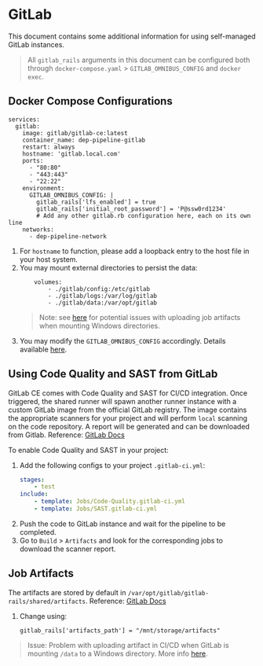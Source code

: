 # GitLab 
This document contains some additional information for using self-managed GitLab instances.  
> All `gitlab_rails` arguments in this document can be configured both through `docker-compose.yaml` > `GITLAB_OMNIBUS_CONFIG` and `docker exec`.

## Docker Compose Configurations
```
services:
  gitlab:
    image: gitlab/gitlab-ce:latest
    container_name: dep-pipeline-gitlab
    restart: always
    hostname: 'gitlab.local.com'
    ports:
      - "80:80"
      - "443:443"
      - "22:22"
    environment:
      GITLAB_OMNIBUS_CONFIG: |
        gitlab_rails['lfs_enabled'] = true
        gitlab_rails['initial_root_password'] = 'P@ssw0rd1234'
        # Add any other gitlab.rb configuration here, each on its own line
    networks:
      - dep-pipeline-network
```
1. For `hostname` to function, please add a loopback entry to the host file in your host system.
2. You may mount external directories to persist the data:
    ```
        volumes:
            - ./gitlab/config:/etc/gitlab
            - ./gitlab/logs:/var/log/gitlab
            - ./gitlab/data:/var/opt/gitlab
    ```
    >Note: see [here](#job-artifacts) for potential issues with uploading job artifacts when mounting Windows directories.
3. You may modify the `GITLAB_OMNIBUS_CONFIG` accordingly. Details available [here](https://docs.gitlab.com/ee/administration/environment_variables.html).

## Using Code Quality and SAST from GitLab
GitLab CE comes with Code Quality and SAST for CI/CD integration. Once triggered, the shared runner will spawn another runner instance with a custom GitLab image from the official GitLab registry. The image contains the appropriate scanners for your project and will perform `local` scanning on the code repository. A report will be generated and can be downloaded from Gitlab.
Reference: [GitLab Docs](https://docs.gitlab.com/ee/topics/autodevops/)  

To enable Code Quality and SAST in your project:  
1. Add the following configs to your project `.gitlab-ci.yml`:
    ```yaml
    stages:
        - test
    include:
        - template: Jobs/Code-Quality.gitlab-ci.yml
        - template: Jobs/SAST.gitlab-ci.yml
    ```
1. Push the code to GitLab instance and wait for the pipeline to be completed.
1. Go to `Build` > `Artifacts` and look for the corresponding jobs to download the scanner report.  

## Job Artifacts
The artifacts are stored by default in `/var/opt/gitlab/gitlab-rails/shared/artifacts`.
Reference: [GitLab Docs](https://docs.gitlab.com/ee/administration/job_artifacts.html?tab=Docker)  

1. Change using:
    ```
    gitlab_rails['artifacts_path'] = "/mnt/storage/artifacts"
    ```

> Issue: Problem with uploading artifact in CI/CD when GitLab is mounting `/data` to a Windows directory. More info [here](https://stackoverflow.com/questions/65324410/job-ends-with-error-warning-uploading-artifacts-as-archive-to-coordinator).